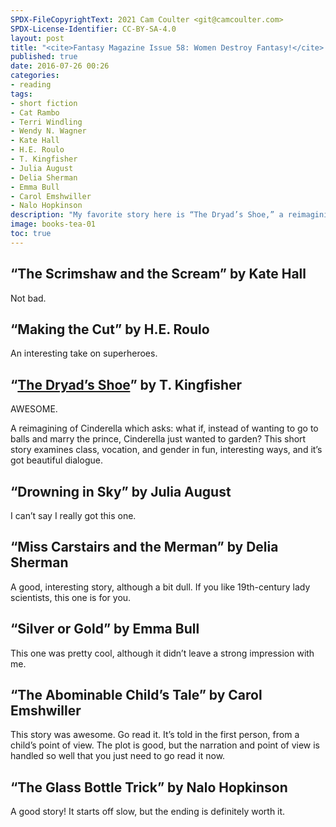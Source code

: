 ```yaml
---
SPDX-FileCopyrightText: 2021 Cam Coulter <git@camcoulter.com>
SPDX-License-Identifier: CC-BY-SA-4.0
layout: post
title: "<cite>Fantasy Magazine Issue 58: Women Destroy Fantasy!</cite> edited by Cat Rambo, Terri Windling, and Wendy N. Wagner"
published: true
date: 2016-07-26 00:26
categories:
- reading
tags:
- short fiction
- Cat Rambo
- Terri Windling
- Wendy N. Wagner
- Kate Hall
- H.E. Roulo
- T. Kingfisher
- Julia August
- Delia Sherman
- Emma Bull
- Carol Emshwiller
- Nalo Hopkinson
description: "My favorite story here is “The Dryad’s Shoe,” a reimagining of Cinderella that asks: what if Cinderella just wanted to garden?"
image: books-tea-01
toc: true
---
```


## “The Scrimshaw and the Scream” by Kate Hall

Not bad.

## “Making the Cut” by H.E. Roulo

An interesting take on superheroes.

## “[The Dryad’s Shoe](http://www.fantasy-magazine.com/new/new-fiction/the-dryads-shoe/)” by T. Kingfisher

AWESOME.

A reimagining of Cinderella which asks: what if, instead of wanting to go to balls and marry the prince, Cinderella just wanted to garden? This short story examines class, vocation, and gender in fun, interesting ways, and it’s got beautiful dialogue.

## “Drowning in Sky” by Julia August

I can’t say I really got this one.

## “Miss Carstairs and the Merman” by Delia Sherman

A good, interesting story, although a bit dull. If you like 19th-century lady scientists, this one is for you.

## “Silver or Gold” by Emma Bull

This one was pretty cool, although it didn’t leave a strong impression with me.

## “The Abominable Child’s Tale” by Carol Emshwiller

This story was awesome. Go read it. It’s told in the first person, from a child’s point of view. The plot is good, but the narration and point of view is handled so well that you just need to go read it now.

## “The Glass Bottle Trick” by Nalo Hopkinson

A good story! It starts off slow, but the ending is definitely worth it.
